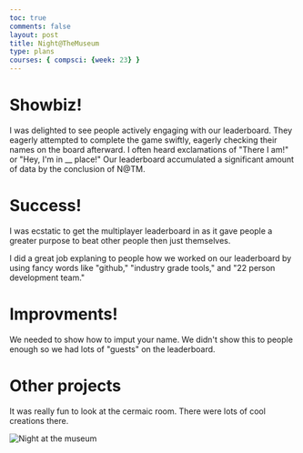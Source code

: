 ```yaml
---
toc: true
comments: false
layout: post
title: Night@TheMuseum
type: plans
courses: { compsci: {week: 23} }
---
```


# Showbiz!

I was delighted to see people actively engaging with our leaderboard. They eagerly attempted to complete the game swiftly, eagerly checking their names on the board afterward. I often heard exclamations of "There I am!" or "Hey, I'm in __ place!" Our leaderboard accumulated a significant amount of data by the conclusion of N@TM.

# Success!

I was ecstatic to get the multiplayer leaderboard in as it gave people a greater purpose to beat other people then just themselves.

I did a great job explaning to people how we worked on our leaderboard by using fancy words like "github," "industry grade tools," and "22 person development team."

# Improvments!

We needed to show how to imput your name. We didn't show this to people enough so we had lots of "guests" on the leaderboard.

# Other projects

It was really fun to look at the cermaic room. There were lots of cool creations there.

![Night at the museum]({{site.baseurl}}/images/IMG_1928.png)